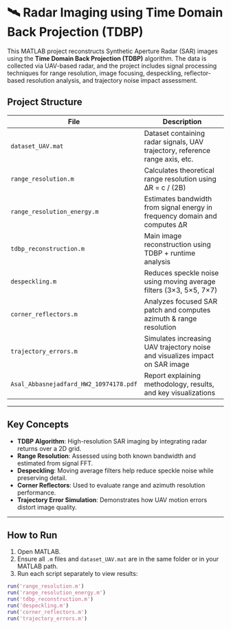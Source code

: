 # 🛰 Radar Imaging using Time Domain Back Projection (TDBP)

This MATLAB project reconstructs Synthetic Aperture Radar (SAR) images using the **Time Domain Back Projection (TDBP)** algorithm. The data is collected via UAV-based radar, and the project includes signal processing techniques for range resolution, image focusing, despeckling, reflector-based resolution analysis, and trajectory noise impact assessment.

##  Project Structure

| File | Description |
|------|-------------|
| `dataset_UAV.mat` | Dataset containing radar signals, UAV trajectory, reference range axis, etc. |
| `range_resolution.m` | Calculates theoretical range resolution using ΔR = c / (2B) |
| `range_resolution_energy.m` | Estimates bandwidth from signal energy in frequency domain and computes ΔR |
| `tdbp_reconstruction.m` | Main image reconstruction using TDBP + runtime analysis |
| `despeckling.m` | Reduces speckle noise using moving average filters (3×3, 5×5, 7×7) |
| `corner_reflectors.m` | Analyzes focused SAR patch and computes azimuth & range resolution |
| `trajectory_errors.m` | Simulates increasing UAV trajectory noise and visualizes impact on SAR image |
| `Asal_Abbasnejadfard_HW2_10974178.pdf` | Report explaining methodology, results, and key visualizations |

---

##  Key Concepts

- **TDBP Algorithm**: High-resolution SAR imaging by integrating radar returns over a 2D grid.
- **Range Resolution**: Assessed using both known bandwidth and estimated from signal FFT.
- **Despeckling**: Moving average filters help reduce speckle noise while preserving detail.
- **Corner Reflectors**: Used to evaluate range and azimuth resolution performance.
- **Trajectory Error Simulation**: Demonstrates how UAV motion errors distort image quality.

---

##  How to Run

1. Open MATLAB.
2. Ensure all `.m` files and `dataset_UAV.mat` are in the same folder or in your MATLAB path.
3. Run each script separately to view results:

```matlab
run('range_resolution.m')
run('range_resolution_energy.m')
run('tdbp_reconstruction.m')
run('despeckling.m')
run('corner_reflectors.m')
run('trajectory_errors.m')
